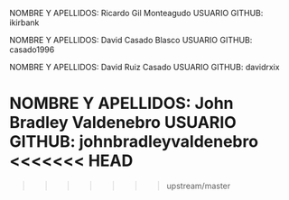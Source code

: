 NOMBRE Y APELLIDOS: Ricardo Gil Monteagudo
USUARIO GITHUB: ikirbank

NOMBRE Y APELLIDOS: David Casado Blasco
USUARIO GITHUB: casado1996

NOMBRE Y APELLIDOS: David Ruiz Casado
USUARIO GITHUB: davidrxix

NOMBRE Y APELLIDOS: John Bradley Valdenebro
USUARIO GITHUB: johnbradleyvaldenebro
<<<<<<< HEAD
=======

>>>>>>> upstream/master
